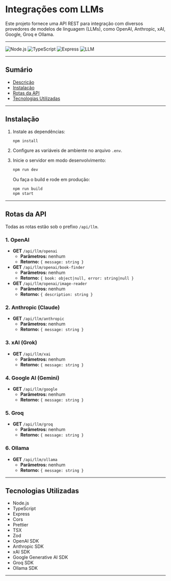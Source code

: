 # Integrações com LLMs

Este projeto fornece uma API REST para integração com diversos provedores de modelos de linguagem (LLMs), como OpenAI, Anthropic, xAI, Google, Groq e Ollama.

---

![Node.js](https://img.shields.io/badge/Node.js-339933?logo=node.js&logoColor=white)
![TypeScript](https://img.shields.io/badge/TypeScript-3178c6?logo=typescript&logoColor=white)
![Express](https://img.shields.io/badge/Express-000000?logo=express&logoColor=white)
![LLM](https://img.shields.io/badge/LLM-API-blue)

---

## Sumário

- [Descrição](#descrição)
- [Instalação](#instalação)
- [Rotas da API](#rotas-da-api)
- [Tecnologias Utilizadas](#tecnologias-utilizadas)

---

## Instalação

1. Instale as dependências:
   ```bash
   npm install
   ```
2. Configure as variáveis de ambiente no arquivo `.env`.

3. Inicie o servidor em modo desenvolvimento:
   ```bash
   npm run dev
   ```
   Ou faça o build e rode em produção:
   ```bash
   npm run build
   npm start
   ```

---

## Rotas da API

Todas as rotas estão sob o prefixo `/api/llm`.

### 1. OpenAI

- **GET** `/api/llm/openai`
  - **Parâmetros:** nenhum
  - **Retorno:** `{ message: string }`
- **GET** `/api/llm/openai/book-finder`
  - **Parâmetros:** nenhum
  - **Retorno:** `{ book: object|null, error: string|null }`
- **GET** `/api/llm/openai/image-reader`
  - **Parâmetros:** nenhum
  - **Retorno:** `{ description: string }`

### 2. Anthropic (Claude)

- **GET** `/api/llm/anthropic`
  - **Parâmetros:** nenhum
  - **Retorno:** `{ message: string }`

### 3. xAI (Grok)

- **GET** `/api/llm/xai`
  - **Parâmetros:** nenhum
  - **Retorno:** `{ message: string }`

### 4. Google AI (Gemini)

- **GET** `/api/llm/google`
  - **Parâmetros:** nenhum
  - **Retorno:** `{ message: string }`

### 5. Groq

- **GET** `/api/llm/groq`
  - **Parâmetros:** nenhum
  - **Retorno:** `{ message: string }`

### 6. Ollama

- **GET** `/api/llm/ollama`
  - **Parâmetros:** nenhum
  - **Retorno:** `{ message: string }`

---

## Tecnologias Utilizadas

- Node.js
- TypeScript
- Express
- Cors
- Prettier
- TSX
- Zod
- OpenAI SDK
- Anthropic SDK
- xAI SDK
- Google Generative AI SDK
- Groq SDK
- Ollama SDK

---
